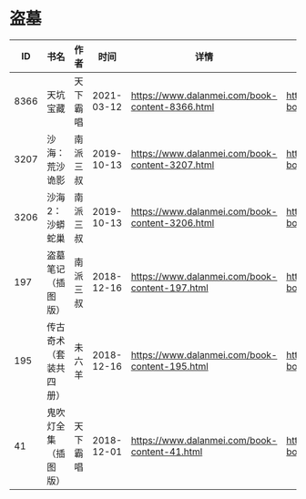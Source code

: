 # 盗墓

| ID | 书名 | 作者 | 时间 | 详情 | 下载页面 | EPUB下载链接 | MOBI下载链接 | AZW3下载链接 |
| --- | --- | --- | --- | --- | --- | --- | --- | --- |
| 8366 | 天坑宝藏 | 天下霸唱 | 2021-03-12 | https://www.dalanmei.com/book-content-8366.html | https://www.dalanmei.com/download-book-8366.html | http://ct.dalanmei.com/f/31084289-571708994-d6a4cb | http://ct.dalanmei.com/f/31084289-572115279-ae7c11 | http://ct.dalanmei.com/f/31084289-572136840-78e0ae |
| 3207 | 沙海：荒沙诡影 | 南派三叔 | 2019-10-13 | https://www.dalanmei.com/book-content-3207.html | https://www.dalanmei.com/download-book-3207.html | http://ct.dalanmei.com/f/31084289-571558254-57e53c | http://ct.dalanmei.com/f/31084289-571916684-489ba3 | http://ct.dalanmei.com/f/31084289-572074899-9812d3 |
| 3206 | 沙海2：沙蟒蛇巢 | 南派三叔 | 2019-10-13 | https://www.dalanmei.com/book-content-3206.html | https://www.dalanmei.com/download-book-3206.html | http://ct.dalanmei.com/f/31084289-571558256-823902 | http://ct.dalanmei.com/f/31084289-571916697-5cd8e1 | http://ct.dalanmei.com/f/31084289-572074909-36c3a9 |
| 197 | 盗墓笔记（插图版） | 南派三叔 | 2018-12-16 | https://www.dalanmei.com/book-content-197.html | https://www.dalanmei.com/download-book-197.html | http://ct.dalanmei.com/f/31084289-571457189-000ac9 | http://ct.dalanmei.com/f/31084289-571790058-a4b798 | http://ct.dalanmei.com/f/31084289-571895565-771409 |
| 195 | 传古奇术（套装共四册） | 未六羊 | 2018-12-16 | https://www.dalanmei.com/book-content-195.html | https://www.dalanmei.com/download-book-195.html | http://ct.dalanmei.com/f/31084289-571457193-86eb64 | http://ct.dalanmei.com/f/31084289-571790074-e141b6 | http://ct.dalanmei.com/f/31084289-571895580-77390c |
| 41 | 鬼吹灯全集（插图版） | 天下霸唱 | 2018-12-01 | https://www.dalanmei.com/book-content-41.html | https://www.dalanmei.com/download-book-41.html | http://ct.dalanmei.com/f/31084289-571458777-de1e2f | http://ct.dalanmei.com/f/31084289-571792108-52b03b | http://ct.dalanmei.com/f/31084289-571902955-ea91aa |

